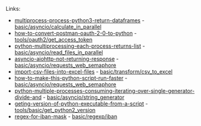 Links:
  * [multiprocess-process-python3-return-dataframes](https://stackoverflow.com/questions/55224511/multiprocess-process-python3-return-dataframes/55226262#55226262) - 
  [basic/asyncio/calculate_in_parallel](https://github.com/caa06d9c/Examples/blob/master/Python/basic/asyncio/calculate_in_parallel/run.py)
  * [how-to-convert-postman-oauth-2-0-to-python](https://stackoverflow.com/questions/55224403/how-to-convert-postman-oauth-2-0-to-python/55224873#55224873) - 
  [tools/oauth2/get_access_token](https://github.com/caa06d9c/Examples/blob/master/Python/tools/oauth2/get_access_token/run.py) 
  * [python-multiprocessing-each-process-returns-list](https://stackoverflow.com/questions/55172403/python-multiprocessing-each-process-returns-list/55173275#55173275) -
  [basic/asyncio/read_files_in_parallel](https://github.com/caa06d9c/Examples/blob/master/Python/basic/asyncio/read_files_in_parallel/run.py)
  * [asyncio-aiohttp-not-returning-response](https://stackoverflow.com/questions/55186122/asyncio-aiohttp-not-returning-response/55186376#55186376) - 
  [basic/asyncio/requests_web_semaphore](https://github.com/caa06d9c/Examples/blob/master/Python/basic/asyncio/requests_web_semaphore/run.py)
  * [import-csv-files-into-excel-files](https://stackoverflow.com/questions/58240516/import-csv-files-into-excel-files/58244299#58244299) - 
  [basic/transform/csv_to_excel](https://github.com/caa06d9c/Examples/blob/master/Python/basic/transform/csv_to_excel/run.py)
  * [how-to-make-this-python-script-run-faster](https://stackoverflow.com/questions/55268350/how-to-make-this-python-script-run-faster/55268666#55268666) - 
  [basic/asyncio/requests_web_semaphore](https://github.com/caa06d9c/Examples/blob/master/Python/basic/asyncio/requests_web_semaphore/run.py)
  * [python-multiple-processes-consuming-iterating-over-single-generator-divide-and](https://stackoverflow.com/questions/55184474/python-multiple-processes-consuming-iterating-over-single-generator-divide-and/55184907#55184907) - 
  [basic/asyncio/string_generator](https://github.com/caa06d9c/Examples/blob/master/Python/basic/asyncio/string_generator/run.py)
  * [geting-version-of-python-executable-from-a-script](https://stackoverflow.com/questions/55150301/geting-version-of-python-executable-from-a-script/55150531#55150531) - 
  [tools/basic/get_python2_version](https://github.com/caa06d9c/Examples/blob/master/Python/tools/basic/get_python2_version/run.py)
  * [regex-for-iban-mask](https://stackoverflow.com/questions/55210627/regex-for-iban-mask/55210903#55210903) - 
  [basic/regexp/iban](https://github.com/caa06d9c/Examples/blob/master/Python/basic/regexp/iban/run.py)
